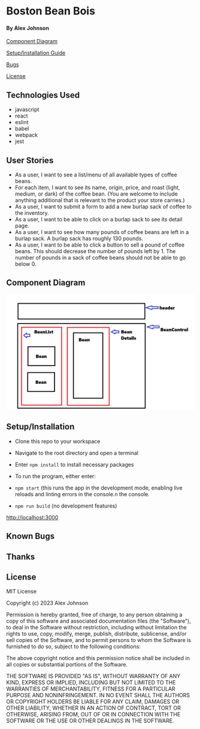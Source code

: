 

# Boston Bean Bois
#### By Alex Johnson


[Component Diagram](#component-diagram)

[Setup/Installation Guide](#setup/installation-guide)

[Bugs](#known-bugs)

[License](#license)


## Technologies Used

   * javascript
   * react
   * eslint
   * babel
   * webpack
   * jest

## User Stories
* As a user, I want to see a list/menu of all available types of coffee beans.
* For each item, I want to see its name, origin, price, and roast (light, medium, or dark) of the coffee bean. (You are welcome to include anything additional that is relevant to the product your store carries.)
* As a user, I want to submit a form to add a new burlap sack of coffee to the inventory.
* As a user, I want to be able to click on a burlap sack to see its detail page.
* As a user, I want to see how many pounds of coffee beans are left in a burlap sack. A burlap sack has roughly 130 pounds.
* As a user, I want to be able to click a button to sell a pound of coffee beans. This should decrease the number of pounds left by 1. The number of pounds in a sack of coffee beans should not be able to go below 0.

## Component Diagram
![Component Diagram](./design.png)

## Setup/Installation   

* Clone this repo to your workspace
* Navigate to the root directory and open a terminal
* Enter `npm install` to install necessary packages
* To run the program, either enter: 

* `npm start` (this runs the app in the development mode, enabling live reloads and linting errors in the console.n the console.

* `npm run build` (no development features)

[http://localhost:3000](http://localhost:3000)

## Known Bugs


## Thanks
 

## License

MIT License

Copyright (c) 2023 Alex Johnson

Permission is hereby granted, free of charge, to any person obtaining a copy of this software and associated documentation files (the "Software"), to deal in the Software without restriction, including without limitation the rights to use, copy, modify, merge, publish, distribute, sublicense, and/or sell copies of the Software, and to permit persons to whom the Software is furnished to do so, subject to the following conditions:

The above copyright notice and this permission notice shall be included in all copies or substantial portions of the Software.

THE SOFTWARE IS PROVIDED "AS IS", WITHOUT WARRANTY OF ANY KIND, EXPRESS OR IMPLIED, INCLUDING BUT NOT LIMITED TO THE WARRANTIES OF MERCHANTABILITY, FITNESS FOR A PARTICULAR PURPOSE AND NONINFRINGEMENT. IN NO EVENT SHALL THE AUTHORS OR COPYRIGHT HOLDERS BE LIABLE FOR ANY CLAIM, DAMAGES OR OTHER LIABILITY, WHETHER IN AN ACTION OF CONTRACT, TORT OR OTHERWISE, ARISING FROM, OUT OF OR IN CONNECTION WITH THE SOFTWARE OR THE USE OR OTHER DEALINGS IN THE SOFTWARE.